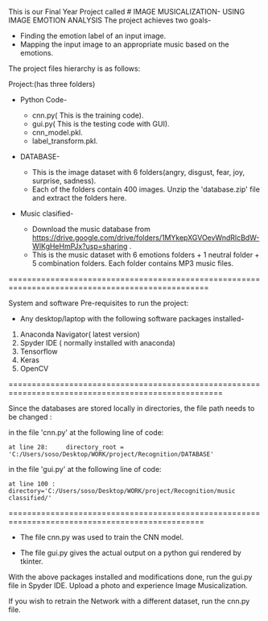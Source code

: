 This is our Final Year Project called # IMAGE MUSICALIZATION- USING IMAGE EMOTION ANALYSIS
The project achieves two goals-
- Finding the emotion label of an input image.
- Mapping the input image to an appropriate music based on the emotions.

The project files hierarchy is as follows:

Project:(has three folders)

- Python Code- 
	* cnn.py( This is the training code).
	* gui.py( This is the testing code with GUI).
	* cnn_model.pkl.
	* label_transform.pkl.

- DATABASE-
	* This is the image dataset with 6 folders(angry, disgust, fear, joy, surprise, sadness). 
	* Each of the folders contain 400 images. Unzip the 'database.zip' file and extract the folders here.
- Music clasified-
	* Download the music database from https://drive.google.com/drive/folders/1MYkepXGVOevWndRlcBdW-WlKgHeHmPJx?usp=sharing .
	* This is the music dataset with 6 emotions folders + 1 neutral folder + 5 combination folders. Each folder contains MP3 music files.

=================================================================================================

System and software Pre-requisites to run the project:

- Any desktop/laptop with the following software packages installed-

1. Anaconda Navigator( latest version)
2. Spyder IDE ( normally installed with anaconda) 
3. Tensorflow
4. Keras
5. OpenCV

====================================================================================================

Since the databases are stored locally in directories, the file path needs to be changed :

in the file 'cnn.py' at the following line of code:

	at line 28: 	directory_root = 'C:/Users/soso/Desktop/WORK/project/Recognition/DATABASE'

in the file 'gui.py' at the following line of code:

	at line 100 :   directory='C:/Users/soso/Desktop/WORK/project/Recognition/music classified/'

================================================================================================

- The file cnn.py was used to train the CNN model.

- The file gui.py gives the actual output on a python gui rendered by tkinter.

With the above packages installed and modifications done, run the gui.py file in Spyder IDE. Upload a photo and experience Image Musicalization.

If you wish to retrain the Network with a different dataset, run the cnn.py file.
